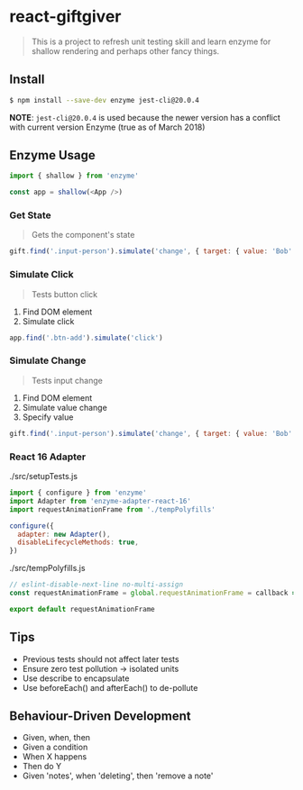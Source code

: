 # react-giftgiver

> This is a project to refresh unit testing skill and learn enzyme for shallow rendering and perhaps other fancy things.

## Install

``` bash
$ npm install --save-dev enzyme jest-cli@20.0.4
```
**NOTE**: `jest-cli@20.0.4` is used because the newer version has a conflict with current version Enzyme (true as of March 2018)

## Enzyme Usage

``` javascript
import { shallow } from 'enzyme'

const app = shallow(<App />)
```

### Get State

> Gets the component's state

``` javascript
gift.find('.input-person').simulate('change', { target: { value: 'Bob' } })
```

### Simulate Click

> Tests button click

1. Find DOM element
2. Simulate click

``` javascript
app.find('.btn-add').simulate('click')
```

### Simulate Change

> Tests input change

1. Find DOM element
2. Simulate value change
3. Specify value

``` javascript
gift.find('.input-person').simulate('change', { target: { value: 'Bob' } })
```


### React 16 Adapter

./src/setupTests.js
``` javascript
import { configure } from 'enzyme'
import Adapter from 'enzyme-adapter-react-16'
import requestAnimationFrame from './tempPolyfills'

configure({
  adapter: new Adapter(),
  disableLifecycleMethods: true,
})
```

./src/tempPolyfills.js
``` javascript
// eslint-disable-next-line no-multi-assign
const requestAnimationFrame = global.requestAnimationFrame = callback => setTimeout(callback, 0)

export default requestAnimationFrame
```

## Tips

- Previous tests should not affect later tests
- Ensure zero test pollution -> isolated units
- Use describe to encapsulate
- Use beforeEach() and afterEach() to de-pollute

## Behaviour-Driven Development

- Given, when, then
- Given a condition
- When X happens
- Then do Y
- Given 'notes', when 'deleting', then 'remove a note'